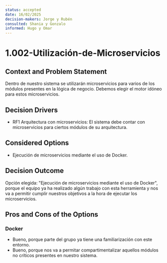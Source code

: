 ```yaml
---
status: accepted
date: 16/02/2025
decision-makers: Jorge y Rubén
consulted: Shania y Gonzalo
informed: Hugo y Omar
---
```


# 1.002-Utilización-de-Microservicios

## Context and Problem Statement

Dentro de nuestro sistema se utilizarán microservicios para varios de los módulos presentes en la lógica de negocio. Debemos elegir el motor idóneo para estos microservicios.

## Decision Drivers

* RF1 Arquitectura con microservicios: El sistema debe contar con microservicios para ciertos módulos de su arquitectura.

## Considered Options

* Ejecución de microservicios mediante el uso de Docker.

## Decision Outcome

Opción elegida: "Ejecución de microservicios mediante el uso de Docker", porque el equipo ya ha realizado algún trabajo con esta herramienta y nos va a permitir cumplir nuestros objetivos a la hora de ejecutar los microservicios.

## Pros and Cons of the Options

### Docker

* Bueno, porque parte del grupo ya tiene una familiarización con este entorno.
* Bueno, porque nos va a permitar compartimentalizar aquellos módulos no críticos presentes en nuestro sistema.

